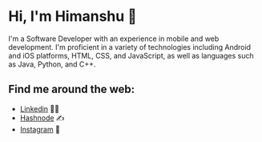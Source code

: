 # Hi, I'm Himanshu 👋

I'm a Software Developer with an experience in mobile and web development. I'm proficient in a variety of technologies including Android and iOS platforms, HTML, CSS, and JavaScript, as well as languages such as Java, Python, and C++.

## Find me around the web: 
- <a href="https://www.linkedin.com/in/himanshu-goyal24/">Linkedin</a> 👨‍💻
- <a href="https://himanshugoyal.hashnode.dev/">Hashnode</a> ✍️
- <a href="https://www.instagram.com/himanshugoyal07/">Instagram</a> 💫
